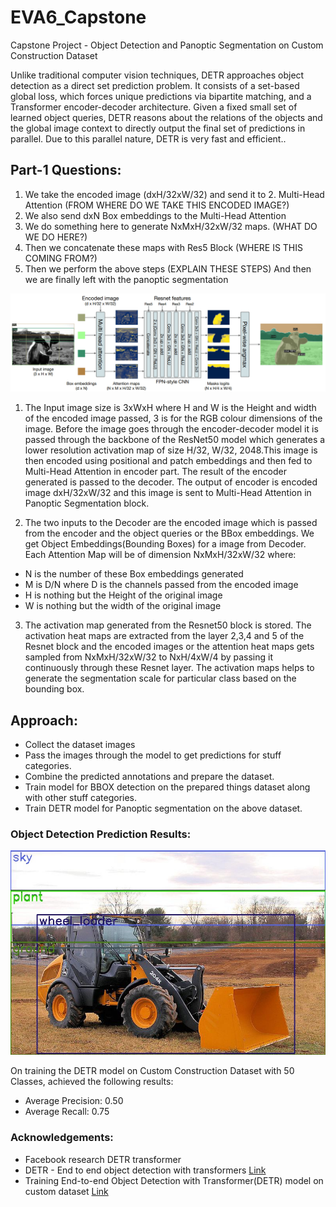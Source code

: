 # EVA6_Capstone
Capstone Project - Object Detection and Panoptic Segmentation on Custom Construction Dataset

Unlike traditional computer vision techniques, DETR approaches object detection as a direct set prediction problem. It consists of a set-based global loss, which forces unique predictions via bipartite matching, and a Transformer encoder-decoder architecture. Given a fixed small set of learned object queries, DETR reasons about the relations of the objects and the global image context to directly output the final set of predictions in parallel. Due to this parallel nature, DETR is very fast and efficient..
## Part-1 Questions:

1. We take the encoded image (dxH/32xW/32) and send it to 2. Multi-Head Attention (FROM WHERE DO WE TAKE THIS ENCODED IMAGE?)
3. We also send dxN Box embeddings to the Multi-Head Attention
4. We do something here to generate NxMxH/32xW/32 maps. (WHAT DO WE DO HERE?)
5. Then we concatenate these maps with Res5 Block (WHERE IS THIS COMING FROM?)
6. Then we perform the above steps (EXPLAIN THESE STEPS)
And then we are finally left with the panoptic segmentation

![Architecture Diagram](./assets/arch.png)

1. The Input image size is 3xWxH where H and W is the Height and width of the encoded image passed, 3 is for the RGB colour dimensions of the image. Before the image goes through the encoder-decoder model it is passed through the backbone of the ResNet50 model which generates a lower resolution activation map of size H/32, W/32, 2048.This image is then encoded using positional and patch embeddings and then fed to Multi-Head Attention in encoder part. The result of the encoder generated is passed to the decoder. The output of encoder is encoded image dxH/32xW/32 and this image is sent to Multi-Head Attention in Panoptic Segmentation block.

2. The two inputs to the Decoder are the encoded image which is passed from the encoder and the object queries or the BBox embeddings. We get Object Embeddings(Bounding Boxes) for a image from Decoder. Each Attention Map will be of dimension NxMxH/32xW/32 where:
- N is the number of these Box embeddings generated
- M is D/N where D is the channels passed from the encoded image
- H is nothing but the Height of the original image
- W is nothing but the width of the original image

3. The activation map generated from the Resnet50 block is stored. The activation heat maps are extracted from the layer 2,3,4 and 5 of the Resnet block and the encoded images or the attention heat maps gets sampled from NxMxH/32xW/32 to NxH/4xW/4 by passing it continuously through these Resnet layer. The activation maps helps to generate the segmentation scale for particular class based on the bounding box.


## Approach:
- Collect the dataset images
- Pass the images through the model to get predictions for stuff categories.
- Combine the predicted annotations and prepare the dataset.
- Train model for BBOX detection on the prepared things dataset along with other stuff categories.
- Train DETR model for Panoptic segmentation on the above dataset.

### Object Detection Prediction Results:

<img src="./Output_images_all_classes/wheel_loader_____img_091.jpg"   alt="Wheel_loader_detection" width="600"/>

On training the DETR model on Custom Construction Dataset with 50 Classes, achieved the following results:
- Average Precision: 0.50
- Average Recall: 0.75

### Acknowledgements:
- Facebook research DETR transformer
- DETR - End to end object detection with transformers [Link](https://www.youtube.com/watch?v=utxbUlo9CyY)
- Training End-to-end Object Detection with Transformer(DETR) model on custom dataset [Link](https://www.youtube.com/watch?v=RkhXoj_Vvr4)